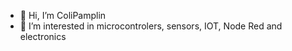 - 👋 Hi, I’m ColiPamplin
- 👀 I’m interested in microcontrolers, sensors, IOT, Node Red and electronics

